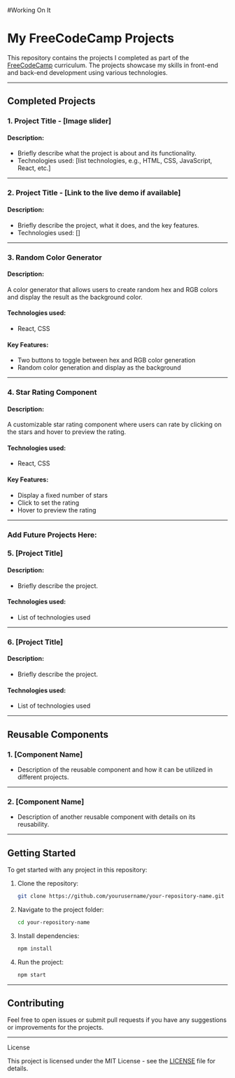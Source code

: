 
#Working On It




# My FreeCodeCamp Projects

This repository contains the projects I completed as part of the [FreeCodeCamp](https://www.freecodecamp.org/) curriculum. The projects showcase my skills in front-end and back-end development using various technologies.

---

## Completed Projects

### 1. Project Title - [Image slider]
#### Description:
- Briefly describe what the project is about and its functionality.
- Technologies used: [list technologies, e.g., HTML, CSS, JavaScript, React, etc.]

---

### 2. Project Title - [Link to the live demo if available]
#### Description:
- Briefly describe the project, what it does, and the key features.
- Technologies used: []

---

### 3. Random Color Generator

#### Description:
A color generator that allows users to create random hex and RGB colors and display the result as the background color.

#### Technologies used:
- React, CSS

#### Key Features:
- Two buttons to toggle between hex and RGB color generation
- Random color generation and display as the background

---

### 4. Star Rating Component

#### Description:
A customizable star rating component where users can rate by clicking on the stars and hover to preview the rating.

#### Technologies used:
- React, CSS

#### Key Features:
- Display a fixed number of stars
- Click to set the rating
- Hover to preview the rating

---

### Add Future Projects Here:

### 5. [Project Title]
#### Description:
- Briefly describe the project.
#### Technologies used:
- List of technologies used
---

### 6. [Project Title]
#### Description:
- Briefly describe the project.
#### Technologies used:
- List of technologies used
---

## Reusable Components

### 1. [Component Name]
- Description of the reusable component and how it can be utilized in different projects.

---

### 2. [Component Name]
- Description of another reusable component with details on its reusability.

---

## Getting Started

To get started with any project in this repository:

1. Clone the repository:
    ```bash
    git clone https://github.com/yourusername/your-repository-name.git
    ```
2. Navigate to the project folder:
    ```bash
    cd your-repository-name
    ```
3. Install dependencies:
    ```bash
    npm install
    ```
4. Run the project:
    ```bash
    npm start
    ```

---

 ## Contributing

Feel free to open issues or submit pull requests if you have any suggestions or improvements for the projects.

---

License

This project is licensed under the MIT License - see the [LICENSE](LICENSE) file for details.
